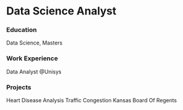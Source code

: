# Data Science Analyst

### Education
Data Science, Masters

### Work Experience
Data Analyst @Unisys

### Projects
Heart Disease Analysis
Traffic Congestion
Kansas Board Of Regents
